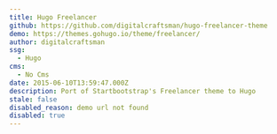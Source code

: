 ```yaml
---
title: Hugo Freelancer
github: https://github.com/digitalcraftsman/hugo-freelancer-theme
demo: https://themes.gohugo.io/theme/freelancer/
author: digitalcraftsman
ssg:
  - Hugo
cms:
  - No Cms
date: 2015-06-10T13:59:47.000Z
description: Port of Startbootstrap's Freelancer theme to Hugo
stale: false
disabled_reason: demo url not found
disabled: true
---
```

